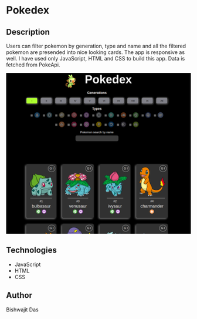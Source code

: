 # Pokedex

## Description

Users can filter pokemon by generation, type and name and all the filtered pokemon are presended into nice looking cards. The app is responsive as well. I have used only JavaScript, HTML and CSS to build this app. Data is fetched from PokeApi.

<img src="pokedex_app.png" alt="pokedex app image" />

## Technologies

- JavaScript
- HTML
- CSS

## Author

Bishwajit Das
